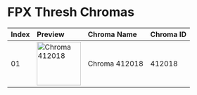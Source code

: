 # FPX Thresh Chromas

| Index | Preview | Chroma Name | Chroma ID |
|:---|:---|:---|:---|
| 01 | <img src='https://raw.communitydragon.org/latest/plugins/rcp-be-lol-game-data/global/default/v1/champion-chroma-images/412/412018.png' alt='Chroma 412018' width='100'> | Chroma 412018 | 412018 |
